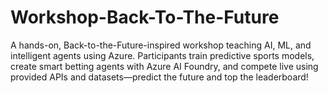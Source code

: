 # Workshop-Back-To-The-Future
A hands-on, Back-to-the-Future-inspired workshop teaching AI, ML, and intelligent agents using Azure. Participants train predictive sports models, create smart betting agents with Azure AI Foundry, and compete live using provided APIs and datasets—predict the future and top the leaderboard!
